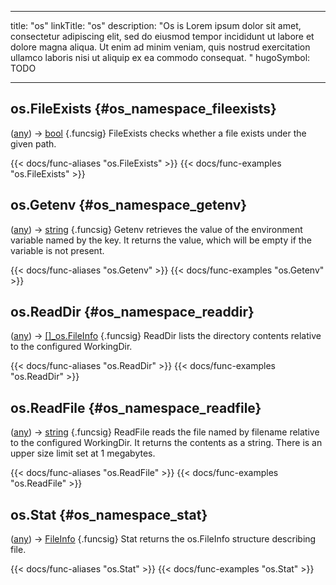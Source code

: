 




---
title: "os"
linkTitle: "os"
description: "Os is Lorem ipsum dolor sit amet, consectetur adipiscing elit, sed do eiusmod tempor incididunt ut labore et dolore magna aliqua. Ut enim ad minim veniam, quis nostrud exercitation ullamco laboris nisi ut aliquip ex ea commodo consequat. "
hugoSymbol: TODO




---















## os.FileExists {#os_namespace_fileexists}

\([any](/documentation/reference/gotypes/#any)\) → [bool](/documentation/reference/gotypes/#bool)
{.funcsig}
FileExists checks whether a file exists under the given path.


{{< docs/func-aliases "os.FileExists" >}}
{{< docs/func-examples "os.FileExists" >}}







## os.Getenv {#os_namespace_getenv}

\([any](/documentation/reference/gotypes/#any)\) → [string](/documentation/reference/gotypes/#string)
{.funcsig}
Getenv retrieves the value of the environment variable named by the key.
It returns the value, which will be empty if the variable is not present.


{{< docs/func-aliases "os.Getenv" >}}
{{< docs/func-examples "os.Getenv" >}}







## os.ReadDir {#os_namespace_readdir}

\([any](/documentation/reference/gotypes/#any)\) → [[]_os.FileInfo](/documentation/reference/objects//[]_os.fileinfo)
{.funcsig}
ReadDir lists the directory contents relative to the configured WorkingDir.


{{< docs/func-aliases "os.ReadDir" >}}
{{< docs/func-examples "os.ReadDir" >}}







## os.ReadFile {#os_namespace_readfile}

\([any](/documentation/reference/gotypes/#any)\) → [string](/documentation/reference/gotypes/#string)
{.funcsig}
ReadFile reads the file named by filename relative to the configured WorkingDir.
It returns the contents as a string.
There is an upper size limit set at 1 megabytes.


{{< docs/func-aliases "os.ReadFile" >}}
{{< docs/func-examples "os.ReadFile" >}}







## os.Stat {#os_namespace_stat}

\([any](/documentation/reference/gotypes/#any)\) → [FileInfo](/documentation/reference/objects/os/fileinfo)
{.funcsig}
Stat returns the os.FileInfo structure describing file.


{{< docs/func-aliases "os.Stat" >}}
{{< docs/func-examples "os.Stat" >}}





